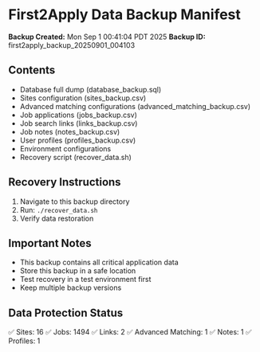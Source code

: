 # First2Apply Data Backup Manifest

**Backup Created:** Mon Sep  1 00:41:04 PDT 2025
**Backup ID:** first2apply_backup_20250901_004103

## Contents
- Database full dump (database_backup.sql)
- Sites configuration (sites_backup.csv)
- Advanced matching configurations (advanced_matching_backup.csv)
- Job applications (jobs_backup.csv)
- Job search links (links_backup.csv)
- Job notes (notes_backup.csv)
- User profiles (profiles_backup.csv)
- Environment configurations
- Recovery script (recover_data.sh)

## Recovery Instructions
1. Navigate to this backup directory
2. Run: `./recover_data.sh`
3. Verify data restoration

## Important Notes
- This backup contains all critical application data
- Store this backup in a safe location
- Test recovery in a test environment first
- Keep multiple backup versions

## Data Protection Status
✅ Sites:     16
✅ Jobs:   1494
✅ Links:      2
✅ Advanced Matching:      1
✅ Notes:      1
✅ Profiles:      1
